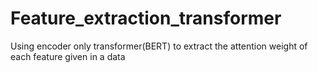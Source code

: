 # Feature_extraction_transformer
Using encoder only transformer(BERT) to extract the attention weight of each feature given in a data
